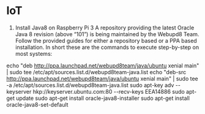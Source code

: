 # IoT

1. Install Java8 on Raspberry Pi 3
A repository providing the latest Oracle Java 8 revision (above “101”) is being maintained by the Webupd8 Team. Follow the provided guides for either a repository based or a PPA based installation. In short these are the commands to execute step-by-step on most systems:

echo "deb http://ppa.launchpad.net/webupd8team/java/ubuntu xenial main" | sudo tee /etc/apt/sources.list.d/webupd8team-java.list
echo "deb-src http://ppa.launchpad.net/webupd8team/java/ubuntu xenial main" | sudo tee -a /etc/apt/sources.list.d/webupd8team-java.list
sudo apt-key adv --keyserver hkp://keyserver.ubuntu.com:80 --recv-keys EEA14886
sudo apt-get update
sudo apt-get install oracle-java8-installer
sudo apt-get install oracle-java8-set-default
